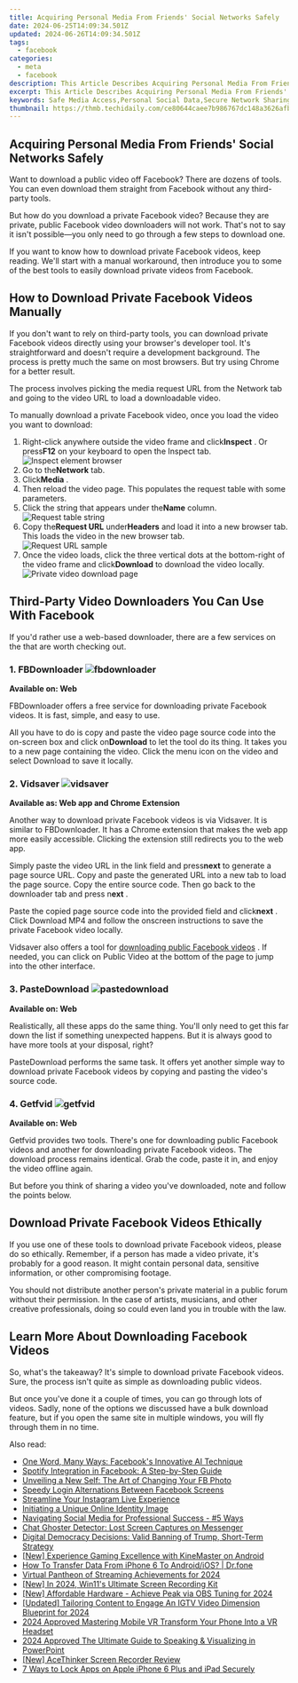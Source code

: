 ```yaml
---
title: Acquiring Personal Media From Friends' Social Networks Safely
date: 2024-06-25T14:09:34.501Z
updated: 2024-06-26T14:09:34.501Z
tags:
  - facebook
categories:
  - meta
  - facebook
description: This Article Describes Acquiring Personal Media From Friends' Social Networks Safely
excerpt: This Article Describes Acquiring Personal Media From Friends' Social Networks Safely
keywords: Safe Media Access,Personal Social Data,Secure Network Sharing,Friend-Sourced Content,Media Privacy Safety,Social Network Permissions,Friends' Media Acquisition
thumbnail: https://thmb.techidaily.com/ce80644caee7b986767dc148a3626afb6dedcf8d303ed5814c688bdf2e6498bb.jpg
---
```


## Acquiring Personal Media From Friends' Social Networks Safely

 Want to download a public video off Facebook? There are dozens of tools. You can even download them straight from Facebook without any third-party tools.

 But how do you download a private Facebook video? Because they are private, public Facebook video downloaders will not work. That's not to say it isn't possible—you only need to go through a few steps to download one.

 If you want to know how to download private Facebook videos, keep reading. We'll start with a manual workaround, then introduce you to some of the best tools to easily download private videos from Facebook.

## How to Download Private Facebook Videos Manually

 If you don't want to rely on third-party tools, you can download private Facebook videos directly using your browser's developer tool. It's straightforward and doesn't require a development background. The process is pretty much the same on most browsers. But try using Chrome for a better result.

 The process involves picking the media request URL from the Network tab and going to the video URL to load a downloadable video.

 To manually download a private Facebook video, once you load the video you want to download:

1. Right-click anywhere outside the video frame and click**Inspect** . Or press**F12** on your keyboard to open the Inspect tab.  
![Inspect element browser](https://static1.makeuseofimages.com/wordpress/wp-content/uploads/2023/07/inspect-element-browser.jpg)
2. Go to the**Network** tab.
3. Click**Media** .
4. Then reload the video page. This populates the request table with some parameters.
5. Click the string that appears under the**Name** column.  
![Request table string](https://static1.makeuseofimages.com/wordpress/wp-content/uploads/2023/07/request-table-string.jpg)
6. Copy the**Request URL** under**Headers** and load it into a new browser tab. This loads the video in the new browser tab.  
![Request URL sample](https://static1.makeuseofimages.com/wordpress/wp-content/uploads/2023/07/request-url-sample.jpg)
7. Once the video loads, click the three vertical dots at the bottom-right of the video frame and click**Download** to download the video locally.  
![Private video download page](https://static1.makeuseofimages.com/wordpress/wp-content/uploads/2023/07/private-video-download-page.jpg)

## Third-Party Video Downloaders You Can Use With Facebook

 If you'd rather use a web-based downloader, there are a few services on the that are worth checking out.

### 1. FBDownloader ![fbdownloader](https://static1.makeuseofimages.com/wordpress/wp-content/uploads/2021/06/fbdownloader.png)

**Available on: Web**

 FBDownloader offers a free service for downloading private Facebook videos. It is fast, simple, and easy to use.

 All you have to do is copy and paste the video page source code into the on-screen box and click on**Download** to let the tool do its thing. It takes you to a new page containing the video. Click the menu icon on the video and select Download to save it locally.

### 2. Vidsaver ![vidsaver](https://static1.makeuseofimages.com/wordpress/wp-content/uploads/2021/06/vidsaver.png)

**Available as: Web app and Chrome Extension**

 Another way to download private Facebook videos is via Vidsaver. It is similar to FBDownloader. It has a Chrome extension that makes the web app more easily accessible. Clicking the extension still redirects you to the web app.

 Simply paste the video URL in the link field and press**next** to generate a page source URL. Copy and paste the generated URL into a new tab to load the page source. Copy the entire source code. Then go back to the downloader tab and press n**ext** .

 Paste the copied page source code into the provided field and click**next** . Click Download MP4 and follow the onscreen instructions to save the private Facebook video locally.

 Vidsaver also offers a tool for [downloading public Facebook videos](https://www.makeuseof.com/tag/3-ways-to-download-videos-from-facebook-si/) . If needed, you can click on Public Video at the bottom of the page to jump into the other interface.

### 3. PasteDownload ![pastedownload](https://static1.makeuseofimages.com/wordpress/wp-content/uploads/2021/06/pastedownload.png)

**Available on: Web**

 Realistically, all these apps do the same thing. You'll only need to get this far down the list if something unexpected happens. But it is always good to have more tools at your disposal, right?

 PasteDownload performs the same task. It offers yet another simple way to download private Facebook videos by copying and pasting the video's source code.

### 4. Getfvid ![getfvid](https://static1.makeuseofimages.com/wordpress/wp-content/uploads/2021/06/getfvid.png)

**Available on: Web**

 Getfvid provides two tools. There's one for downloading public Facebook videos and another for downloading private Facebook videos. The download process remains identical. Grab the code, paste it in, and enjoy the video offline again.

 But before you think of sharing a video you've downloaded, note and follow the points below.

## Download Private Facebook Videos Ethically

 If you use one of these tools to download private Facebook videos, please do so ethically. Remember, if a person has made a video private, it's probably for a good reason. It might contain personal data, sensitive information, or other compromising footage.

 You should not distribute another person's private material in a public forum without their permission. In the case of artists, musicians, and other creative professionals, doing so could even land you in trouble with the law.

## Learn More About Downloading Facebook Videos

 So, what's the takeaway? It's simple to download private Facebook videos. Sure, the process isn't quite as simple as downloading public videos.

 But once you've done it a couple of times, you can go through lots of videos. Sadly, none of the options we discussed have a bulk download feature, but if you open the same site in multiple windows, you will fly through them in no time.


<ins class="adsbygoogle"
     style="display:block"
     data-ad-format="autorelaxed"
     data-ad-client="ca-pub-7571918770474297"
     data-ad-slot="1223367746"></ins>



<ins class="adsbygoogle"
     style="display:block"
     data-ad-client="ca-pub-7571918770474297"
     data-ad-slot="8358498916"
     data-ad-format="auto"
     data-full-width-responsive="true"></ins>

<span class="atpl-alsoreadstyle">Also read:</span>
<div><ul>
<li><a href="https://facebook.techidaily.com/one-word-many-ways-facebooks-innovative-ai-technique/"><u>One Word, Many Ways: Facebook's Innovative AI Technique</u></a></li>
<li><a href="https://facebook.techidaily.com/spotify-integration-in-facebook-a-step-by-step-guide/"><u>Spotify Integration in Facebook: A Step-by-Step Guide</u></a></li>
<li><a href="https://facebook.techidaily.com/unveiling-a-new-self-the-art-of-changing-your-fb-photo/"><u>Unveiling a New Self: The Art of Changing Your FB Photo</u></a></li>
<li><a href="https://facebook.techidaily.com/speedy-login-alternations-between-facebook-screens/"><u>Speedy Login Alternations Between Facebook Screens</u></a></li>
<li><a href="https://facebook.techidaily.com/streamline-your-instagram-live-experience/"><u>Streamline Your Instagram Live Experience</u></a></li>
<li><a href="https://facebook.techidaily.com/initiating-a-unique-online-identity-image/"><u>Initiating a Unique Online Identity Image</u></a></li>
<li><a href="https://facebook.techidaily.com/navigating-social-media-for-professional-success-5-ways/"><u>Navigating Social Media for Professional Success - #5 Ways</u></a></li>
<li><a href="https://facebook.techidaily.com/chat-ghoster-detector-lost-screen-captures-on-messenger/"><u>Chat Ghoster Detector: Lost Screen Captures on Messenger</u></a></li>
<li><a href="https://facebook.techidaily.com/digital-democracy-decisions-valid-banning-of-trump-short-term-strategy/"><u>Digital Democracy Decisions: Valid Banning of Trump, Short-Term Strategy</u></a></li>
<li><a href="https://some-knowledge.techidaily.com/new-experience-gaming-excellence-with-kinemaster-on-android/"><u>[New] Experience Gaming Excellence with KineMaster on Android</u></a></li>
<li><a href="https://review-topics.techidaily.com/how-to-transfer-data-from-iphone-6-to-androidios-drfone-by-drfone-transfer-data-from-ios-transfer-data-from-ios/"><u>How To Transfer Data From iPhone 6 To Android/iOS? | Dr.fone</u></a></li>
<li><a href="https://facebook-video-share.techidaily.com/virtual-pantheon-of-streaming-achievements-for-2024/"><u>Virtual Pantheon of Streaming Achievements for 2024</u></a></li>
<li><a href="https://desktop-recording.techidaily.com/new-in-2024-win11s-ultimate-screen-recording-kit/"><u>[New] In 2024, Win11's Ultimate Screen Recording Kit</u></a></li>
<li><a href="https://screen-sharing-recording.techidaily.com/new-affordable-hardware-achieve-peak-via-obs-tuning-for-2024/"><u>[New] Affordable Hardware - Achieve Peak via OBS Tuning for 2024</u></a></li>
<li><a href="https://instagram-video-recordings.techidaily.com/updated-tailoring-content-to-engage-an-igtv-video-dimension-blueprint-for-2024/"><u>[Updated] Tailoring Content to Engage  An IGTV Video Dimension Blueprint for 2024</u></a></li>
<li><a href="https://extra-skills.techidaily.com/2024-approved-mastering-mobile-vr-transform-your-phone-into-a-vr-headset/"><u>2024 Approved  Mastering Mobile VR  Transform Your Phone Into a VR Headset</u></a></li>
<li><a href="https://remote-screen-capture.techidaily.com/2024-approved-the-ultimate-guide-to-speaking-and-visualizing-in-powerpoint/"><u>2024 Approved  The Ultimate Guide to Speaking & Visualizing in PowerPoint</u></a></li>
<li><a href="https://on-screen-recording.techidaily.com/new-acethinker-screen-recorder-review/"><u>[New] AceThinker Screen Recorder Review</u></a></li>
<li><a href="https://ios-unlock.techidaily.com/7-ways-to-lock-apps-on-apple-iphone-6-plus-and-ipad-securely-by-drfone-ios/"><u>7 Ways to Lock Apps on Apple iPhone 6 Plus and iPad Securely</u></a></li>
</ul></div>
